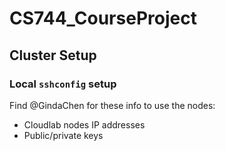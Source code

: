 # CS744_CourseProject


## Cluster Setup

### Local `sshconfig` setup

Find @GindaChen for these info to use the nodes:
- Cloudlab nodes IP addresses
- Public/private keys 

### 